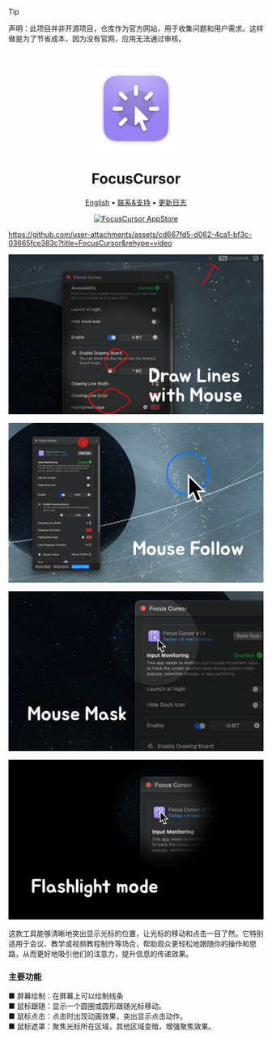 <!--idoc:ignore:start-->
> [!TIP]
> 声明：此项目并非开源项目，仓库作为官方网站，用于收集问题和用户需求。这样做是为了节省成本，因为没有官网，应用无法通过审核。
<!--idoc:ignore:end-->

<div align="center">
  <br />
  <br />
  <img src="./assets/logo.png" width="160" height="160">
  <h1>
    FocusCursor
  </h1>
  <!--rehype:style=border: 0;-->
  <p>
    <a href="./README.md">English</a> • 
    <a target="_blank" href="https://github.com/jaywcjlove/focus-cursor/issues/new?template=bug_report_cn.yml">联系&支持</a> • 
    <a href="./CHANGELOG.zh.md">更新日志</a>
  </p>
  <p>
    <a target="_blank" href="https://apps.apple.com/app/FocusCursor/6743495172" title="FocusCursor for macOS">
      <img alt="FocusCursor AppStore" src="https://jaywcjlove.github.io/sb/download/macos.svg" height="51">
    </a>
  </p>
</div>

https://github.com/user-attachments/assets/cd667fd5-d062-4ca1-bf3c-03665fce383c?title=FocusCursor&rehype=video

![FocusCursor 0](./assets/screenshots-0.png)

![FocusCursor 1](./assets/screenshots-1.png)

![FocusCursor 2](./assets/screenshots-2.png)

![FocusCursor 3](./assets/screenshots-3.png)

这款工具能够清晰地突出显示光标的位置，让光标的移动和点击一目了然。它特别适用于会议、教学或视频教程制作等场合，帮助观众更轻松地跟随你的操作和思路，从而更好地吸引他们的注意力，提升信息的传递效果。

### 主要功能

■ 屏幕绘制：在屏幕上可以绘制线条  
■ 鼠标跟随：显示一个圆圈或圆形跟随光标移动。  
■ 鼠标点击：点击时出现动画效果，突出显示点击动作。  
■ 鼠标遮罩：聚焦光标所在区域，其他区域变暗，增强聚焦效果。  

<!--version: v1.0.0-->